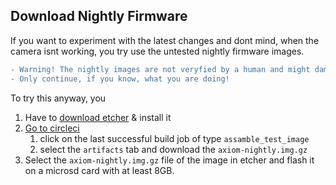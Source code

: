## Download Nightly Firmware
If you want to experiment with the latest changes and dont mind, when the camera isnt working, you try use the untested nightly firmware images.
```diff
- Warning! The nightly images are not veryfied by a human and might damage your camera permanently. 
- Only continue, if you know, what you are doing!
```

To try this anyway, you
1. Have to [download etcher](https://etcher.io/) & install it
2. [Go to circleci](https://circleci.com/gh/apertus-open-source-cinema/beta-software)
    1. click on the last successful build job of type `assamble_test_image`
    2. select the `artifacts` tab and download the `axiom-nightly.img.gz`
3. Select the `axiom-nightly.img.gz` file of the image in etcher and flash it on a microsd card with at least 8GB.
